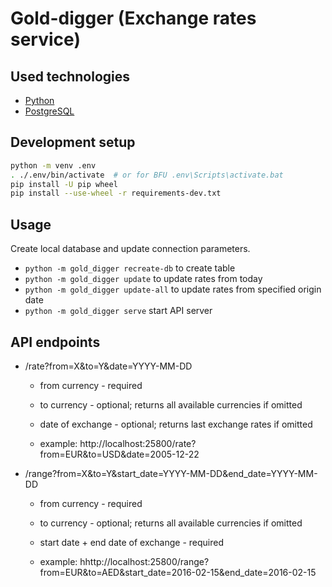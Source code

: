 # Gold-digger (Exchange rates service)


## Used technologies
 - [Python](https://www.python.org/)
 - [PostgreSQL](http://www.postgresql.org/)


## Development setup
```sh
python -m venv .env
. ./.env/bin/activate  # or for BFU .env\Scripts\activate.bat
pip install -U pip wheel
pip install --use-wheel -r requirements-dev.txt
```

## Usage
Create local database and update connection parameters.

* `python -m gold_digger recreate-db` to create table
* `python -m gold_digger update` to update rates from today
* `python -m gold_digger update-all` to update rates from specified origin date
* `python -m gold_digger serve` start API server

## API endpoints

* /rate?from=X&to=Y&date=YYYY-MM-DD
	* from currency - required
	* to currency - optional; returns all available currencies if omitted 
	* date of exchange - optional; returns last exchange rates if omitted 

	* example: http://localhost:25800/rate?from=EUR&to=USD&date=2005-12-22

* /range?from=X&to=Y&start_date=YYYY-MM-DD&end_date=YYYY-MM-DD
	* from currency - required
	* to currency - optional; returns all available currencies if omitted
	* start date + end date of exchange - required
	
    * example: hhttp://localhost:25800/range?from=EUR&to=AED&start_date=2016-02-15&end_date=2016-02-15